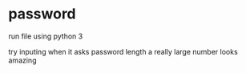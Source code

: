 # password

run file using python 3 

try inputing when it asks password length a really large number looks amazing
